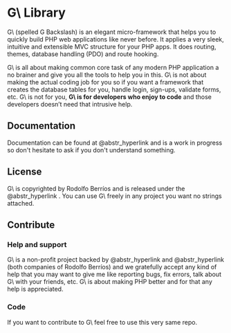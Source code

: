 # G\ Library

G\ (spelled G Backslash) is an elegant micro-framework that helps you to quickly build PHP web applications like never before. It applies a very sleek, intuitive and extensible MVC structure for your PHP apps. It does routing, themes, database handling (PDO) and route hooking.

G\ is all about making common core task of any modern PHP application a no brainer and give you all the tools to help you in this. G\ is not about making the actual coding job for you so if you want a framework that creates the database tables for you, handle login, sign-ups, validate forms, etc. G\ is not for you, **G\ is for developers who enjoy to code** and those developers doesn’t need that intrusive help.

## Documentation

Documentation can be found at @abstr_hyperlink and is a work in progress so don't hesitate to ask if you don't understand something.

## License

G\ is copyrighted by Rodolfo Berríos and is released under the @abstr_hyperlink . You can use G\ freely in any project you want no strings attached.

## Contribute

### Help and support

G\ is a non-profit project backed by @abstr_hyperlink and @abstr_hyperlink (both companies of Rodolfo Berríos) and we gratefully accept any kind of help that you may want to give me like reporting bugs, fix errors, talk about G\ with your friends, etc. G\ is about making PHP better and for that any help is appreciated.

### Code

If you want to contribute to G\ feel free to use this very same repo.
